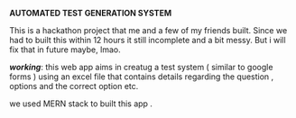 **AUTOMATED TEST GENERATION SYSTEM**

This is a hackathon project that me and a few of my friends built. Since we had to built this within 12 hours it still
incomplete and a bit messy. But i will fix that in future maybe, lmao.

***working***:
this web app aims in creatug a test system ( similar to google forms ) using an excel file that 
contains details regarding the question , options and the correct option etc.

we used MERN stack to built this app .
